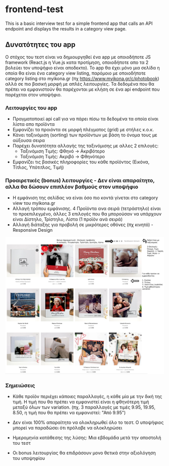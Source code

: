 # frontend-test
This is a basic interview test for a simple frontend app that calls an API endpoint and displays the results in a category view page.


## Δυνατότητες του app

Ο στόχος του τεστ είναι να δημιουργηθεί ένα app με οποιοδήποτε JS framework (React.js η Vue.js κατα προτίμηση, οποιοδήποτε απο τα 2 βολεύει τον υποψήφιο είναι αποδεκτο). Το app θα έχει μόνο μια σελίδα η οποία θα είναι ένα category view listing, παρόμοιο με οποιοδήποτε category listing στο myikona.gr (πχ https://www.myikona.gr/c/photobook) αλλά σε πιο βασική μορφή με απλές λειτουργίες. Τα δεδομένα που θα πρέπει να εμφανιστούν θα παρέχονται με κλήση σε ένα api endpoint που παρέχεται στον υποψήφιο.

### Λειτουργίες του app

- Πραγματοποιεί api call για να πάρει πίσω τα δεδομένα τα οποία είναι λίστα απο προϊόντα
- Εμφανίζει τα προιόντα σε μορφή πλέγματος (grid) με στήλες κ.ο.κ.
- Κάνει ταξινόμιση (sorting) των προϊόντων με βάση το όνομα τους με αύξουσα σειρα
- Παρέχει δυνατότητα αλλαγής της ταξινόμισης με αλλες 2 επιλογές:
  - Ταξινόμιση Τιμής: Φθηνό -> Ακριβότερο
  - Ταξινόμιση Τιμής: Ακριβό -> Φθηνότερο
- Εμφανίζει τις βασικές πληροφορίες του κάθε προϊόντος (Εικόνα, Τίτλος, Υπότιτλος, Τιμή)

### Προαιρετικές (bonus) λειτουργίες - Δεν είναι απαραίτητο, αλλα θα δώσουν επιπλέον βαθμούς στον υποψήφιο

- H εμφάνιση της σελίδας να είναι όσο πιο κοντά γίνεται στο category view του myikona.gr
- Αλλαγή τρόπου εμφάνισης. 4 Προϊόντα ανα σειρά (τετράστηλο) είναι το προεπιλεγμένο, άλλες 3 επιλογές που θα μπορούσαν να υπάρχουν είναι Δίστηλο, Τρίστηλο, Λίστα (1 προϊόν ανά σειρά)
- Αλλαγή διάταξης για προβολή σε μικρότερες οθόνες (πχ κινητό) - Responsive Design

![Test](test.png?raw=true "Test")


### Σημειώσεις 

- Κάθε προϊόν περιέχει κάποιες παραλλαγές, η κάθε μία με την δική της τιμή. Η τιμή που θα πρέπει να εμφανιστεί είναι η φθηνότερη τιμή μεταξύ όλων των variation. (πχ. 3 παραλλαγές με τιμές 9.95, 19.95, 8.50, η τιμή που θα πρέπει να εμφανιστεί: "Από 9.95")



- Δεν είναι 100% απαραίτητο να ολοκληρωθεί όλο το τεστ. Ο υποψήφιος μπορεί να παραδώσει ότι πρόλαβε να ολοκληρώσει
- Ημερομηνία κατάθεσης της λύσης: Μια εβδομάδα μετά την αποστολή του τεστ
- Οι bonus λειτουργίας θα επιδράσουν μονο θετικά στην αξιολόγηση του υποψηφίου
